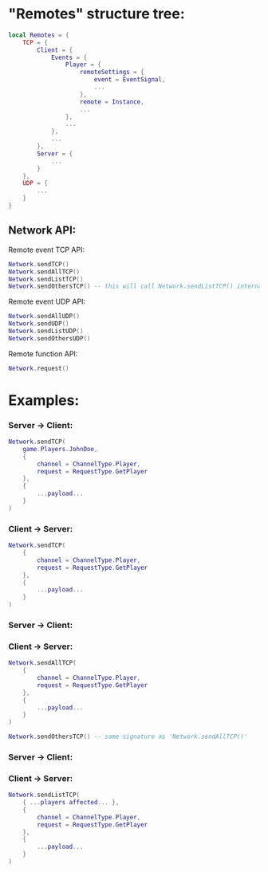 
# "Remotes" structure tree:

```lua
local Remotes = {
	TCP = {
		Client = {
			Events = {
				Player = { 
					remoteSettings = { 
						event = EventSignal,
						...
					}, 
					remote = Instance,
					...
				},
				...
			},
			...
		},
		Server = {
			...
		}
	},
	UDP = {
		...
	}
}
```

## Network API:


Remote event TCP API:

```lua
Network.sendTCP()
Network.sendAllTCP()
Network.sendListTCP()
Network.sendOthersTCP() -- this will call Network.sendListTCP() internally
```

Remote event UDP API:

```lua
Network.sendAllUDP()
Network.sendUDP()
Network.sendListUDP()
Network.sendOthersUDP()
```

Remote function API:
```lua
Network.request()
```


# Examples:

### **Server -> Client:**

```lua
Network.sendTCP(
	game.Players.JohnDoe,
	{
		channel = ChannelType.Player, 
		request = RequestType.GetPlayer
	},
	{
		...payload...
	}
)
```

### **Client -> Server:**

```lua
Network.sendTCP(
	{
		channel = ChannelType.Player, 
		request = RequestType.GetPlayer
	},
	{
		...payload...
	}
)
```

### **Server -> Client:**
### **Client -> Server:**

```lua
Network.sendAllTCP(
	{
		channel = ChannelType.Player, 
		request = RequestType.GetPlayer
	},
	{
		...payload...
	}
)

Network.sendOthersTCP() -- same signature as 'Network.sendAllTCP()'
```

### **Server -> Client:**
### **Client -> Server:**

```lua
Network.sendListTCP(
	{ ...players affected... },
	{
		channel = ChannelType.Player, 
		request = RequestType.GetPlayer
	},
	{
		...payload...
	}
)
```
